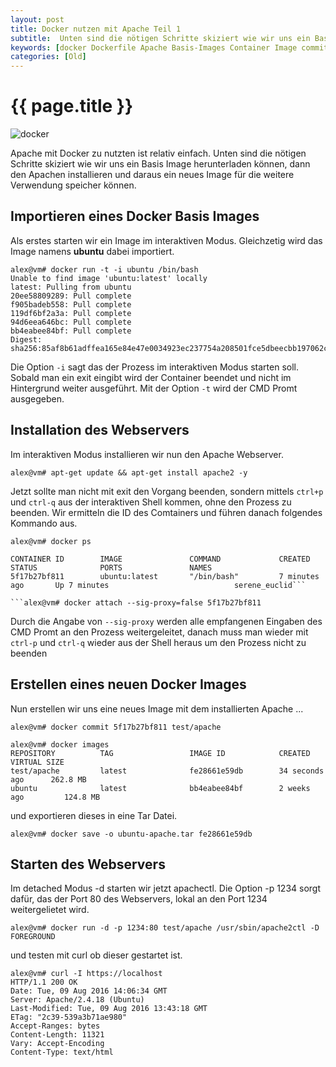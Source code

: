 ```yaml
---
layout: post
title: Docker nutzen mit Apache Teil 1
subtitle:  Unten sind die nötigen Schritte skiziert wie wir uns ein Basis Image herunterladen können, dann den Apachen installieren und daraus ein neues Image für die weitere Verwendung speicher können.
keywords: [docker Dockerfile Apache Basis-Images Container Image commit MAINTAINER exec persistent]
categories: [Old]
---
```

# {{ page.title }}

![docker](../../img/DockerLogo-300x150.webp)

Apache mit Docker zu nutzten ist relativ einfach. Unten sind die nötigen Schritte skiziert wie wir uns ein Basis Image herunterladen können, dann den Apachen installieren und daraus ein neues Image für die weitere Verwendung speicher können.

## Importieren eines Docker Basis Images

Als erstes starten wir ein Image im interaktiven Modus. Gleichzetig wird das Image namens **ubuntu** dabei importiert.

```
alex@vm# docker run -t -i ubuntu /bin/bash
Unable to find image 'ubuntu:latest' locally
latest: Pulling from ubuntu
20ee58809289: Pull complete
f905badeb558: Pull complete
119df6bf2a3a: Pull complete
94d6eea646bc: Pull complete
bb4eabee84bf: Pull complete
Digest: sha256:85af8b61adffea165e84e47e0034923ec237754a208501fce5dbeecbb197062c
```

Die Option ```-i``` sagt das der Prozess im interaktiven Modus starten soll. Sobald man ein exit eingibt wird der Container beendet und nicht im Hintergrund weiter ausgeführt. Mit der Option ```-t``` wird der CMD Promt ausgegeben.

## Installation des Webservers

Im interaktiven Modus installieren wir nun den Apache Webserver.

```
alex@vm# apt-get update && apt-get install apache2 -y
```

Jetzt sollte man nicht mit exit den Vorgang beenden, sondern mittels ```ctrl+p``` und ```ctrl-q``` aus der interaktiven Shell kommen, ohne den Prozess zu beenden. Wir ermitteln die ID des Comtainers und führen danach folgendes Kommando aus.

```
alex@vm# docker ps

CONTAINER ID        IMAGE               COMMAND             CREATED             STATUS              PORTS               NAMES
5f17b27bf811        ubuntu:latest       "/bin/bash"         7 minutes ago       Up 7 minutes                            serene_euclid```

```alex@vm# docker attach --sig-proxy=false 5f17b27bf811
```

Durch die Angabe von ```--sig-proxy``` werden alle empfangenen Eingaben des CMD Promt an den Prozess weitergeleitet, danach muss man wieder mit ```ctrl-p``` und ```ctrl-q``` wieder aus der Shell heraus um den Prozess nicht zu beenden  

## Erstellen eines neuen Docker Images

Nun erstellen wir uns eine neues Image mit dem installierten Apache ...

```
alex@vm# docker commit 5f17b27bf811 test/apache
```

```
alex@vm# docker images
REPOSITORY          TAG                 IMAGE ID            CREATED             VIRTUAL SIZE
test/apache         latest              fe28661e59db        34 seconds ago      262.8 MB
ubuntu              latest              bb4eabee84bf        2 weeks ago         124.8 MB
```

und exportieren dieses in eine Tar Datei.

```
alex@vm# docker save -o ubuntu-apache.tar fe28661e59db
```

## Starten des Webservers

Im detached Modus -d starten wir jetzt apachectl. Die Option -p 1234 sorgt dafür, das der Port 80 des Webservers, lokal an den Port 1234 weitergelietet wird.

```
alex@vm# docker run -d -p 1234:80 test/apache /usr/sbin/apache2ctl -D FOREGROUND
```

und testen mit curl ob dieser gestartet ist.

```
alex@vm# curl -I https://localhost
HTTP/1.1 200 OK
Date: Tue, 09 Aug 2016 14:06:34 GMT
Server: Apache/2.4.18 (Ubuntu)
Last-Modified: Tue, 09 Aug 2016 13:43:18 GMT
ETag: "2c39-539a3b71ae980"
Accept-Ranges: bytes
Content-Length: 11321
Vary: Accept-Encoding
Content-Type: text/html
```
